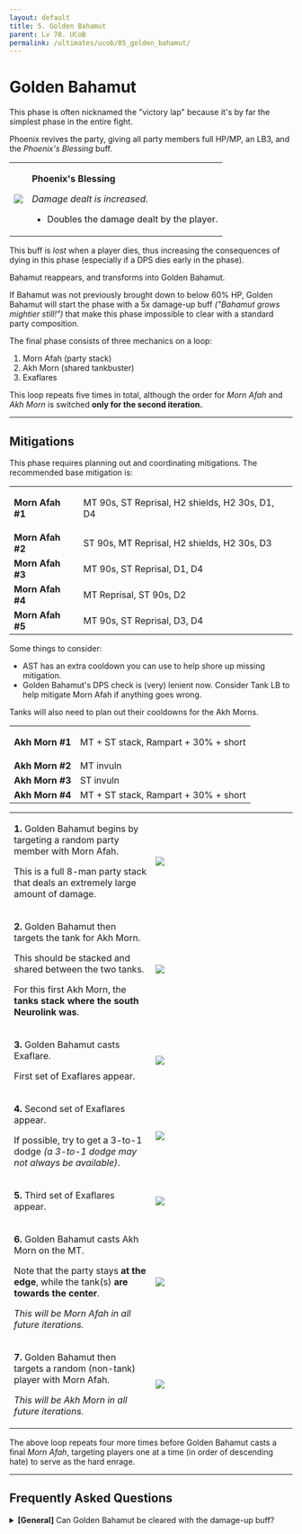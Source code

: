 ```yaml
---
layout: default
title: 5. Golden Bahamut
parent: Lv 70. UCoB
permalink: /ultimates/ucob/05_golden_bahamut/
---
```


# Golden Bahamut

This phase is often nicknamed the "victory lap" because it's by far the
simplest phase in the entire fight.

Phoenix revives the party, giving all party members full HP/MP, an LB3, and
the *Phoenix's Blessing* buff.

<table>
  <tr>
    <td style="text-align:center">
      <img src="{{site.baseurl}}/images/ultimates/ucob/05/phoenix_blessing.png">
    </td>
    <td>
      <p><b>Phoenix's Blessing</b></p>
      <p><em>Damage dealt is increased.</em></p>
      <ul>
        <li>Doubles the damage dealt by the player.</li>
      </ul>
    </td>
  </tr>
</table>

This buff is *lost* when a player dies, thus increasing the consequences of
dying in this phase (especially if a DPS dies early in the phase).

Bahamut reappears, and transforms into Golden Bahamut.

If Bahamut was not previously brought down to below 60% HP, Golden Bahamut will 
start the phase with a 5x damage-up buff *("Bahamut grows mightier still!")*
that make this phase impossible to clear with a standard party composition.

The final phase consists of three mechanics on a loop:

1. Morn Afah (party stack)
2. Akh Morn (shared tankbuster)
3. Exaflares

This loop repeats five times in total, although the order for *Morn Afah* and 
*Akh Morn* is switched **only for the second iteration.**

---

## Mitigations

This phase requires planning out and coordinating mitigations. The recommended 
base mitigation is:

<table>
  <tr>
    <td><b>Morn Afah #1</b></td>
    <td><p>MT 90s, ST Reprisal, H2 shields, H2 30s, D1, D4</p></td>
  </tr>
  <tr>
    <td><b>Morn Afah #2</b></td>
    <td>ST 90s, MT Reprisal, H2 shields, H2 30s, D3</td>
  </tr>
  <tr>
    <td><b>Morn Afah #3</b></td>
    <td>MT 90s, ST Reprisal, D1, D4</td>
  </tr>
  <tr>
    <td><b>Morn Afah #4</b></td>
    <td>MT Reprisal, ST 90s, D2</td>
  </tr>
  <tr>
    <td><b>Morn Afah #5</b></td>
    <td>MT 90s, ST Reprisal, D3, D4</td>
  </tr>
</table>

Some things to consider:

- AST has an extra cooldown you can use to help shore up missing mitigation.
- Golden Bahamut's DPS check is (very) lenient now. Consider Tank LB to help 
  mitigate Morn Afah if anything goes wrong.

Tanks will also need to plan out their cooldowns for the Akh Morns.

<table>
  <tr>
    <td><b>Akh Morn #1</b></td>
    <td><p>MT + ST stack, Rampart + 30% + short</p></td>
  </tr>
  <tr>
    <td><b>Akh Morn #2</b></td>
    <td>MT invuln</td>
  </tr>
  <tr>
    <td><b>Akh Morn #3</b></td>
    <td>ST invuln</td>
  </tr>
  <tr>
    <td><b>Akh Morn #4</b></td>
    <td>MT + ST stack, Rampart + 30% + short</td>
  </tr>
</table>

<table>
  <tr>
    <td width="50%">
      <p><b>1.</b> Golden Bahamut begins by targeting a random party member 
      with Morn Afah.</p>
      <p>This is a full 8-man party stack that deals an extremely large amount
      of damage.</p>
    </td>
    <td>
      <img src="{{site.baseurl}}/images/ultimates/ucob/05/golden_bahamut_01.jpg">
    </td>
  </tr>
  <tr>
    <td>
      <p><b>2.</b> Golden Bahamut then targets the tank for Akh Morn.</p>
      <p>This should be stacked and shared between the two tanks.</p>
      <p>For this first Akh Morn, the <b>tanks stack where the south Neurolink
      was</b>.</p>
    </td>
    <td>
      <img src="{{site.baseurl}}/images/ultimates/ucob/05/golden_bahamut_02.jpg">
    </td>
  </tr>
  <tr>
    <td>
      <p><b>3.</b> Golden Bahamut casts Exaflare.</p>
      <p>First set of Exaflares appear.</p>
    </td>
    <td>
      <img src="{{site.baseurl}}/images/ultimates/ucob/05/golden_bahamut_03.jpg">
    </td>
  </tr>
  <tr>
    <td>
      <p><b>4.</b> Second set of Exaflares appear.</p>
      <p>If possible, try to get a 3-to-1 dodge <em>(a 3-to-1 dodge may not
      always be available)</em>.</p>
    </td>
    <td>
      <img src="{{site.baseurl}}/images/ultimates/ucob/05/golden_bahamut_04.jpg">
    </td>
  </tr>
  <tr>
    <td>
      <p><b>5.</b> Third set of Exaflares appear.</p>
    </td>
    <td>
      <img src="{{site.baseurl}}/images/ultimates/ucob/05/golden_bahamut_05.jpg">
    </td>
  </tr>
  <tr>
    <td>
      <p><b>6.</b> Golden Bahamut casts Akh Morn on the MT.</p>
      <p>Note that the party stays <b>at the edge</b>, while the tank(s) <b>are towards the center</b>.</p>
      <p><em>This will be Morn Afah in all future iterations.</em></p>
    </td>
    <td>
      <img src="{{site.baseurl}}/images/ultimates/ucob/05/golden_bahamut_06.jpg">
    </td>
  </tr>
  <tr>
    <td>
      <p><b>7.</b> Golden Bahamut then targets a random (non-tank) player with Morn Afah.</p>
      <p><em>This will be Akh Morn in all future iterations.</em></p>
    </td>
    <td>
      <img src="{{site.baseurl}}/images/ultimates/ucob/05/golden_bahamut_07.jpg">
    </td>
  </tr>
</table>

The above loop repeats four more times before Golden Bahamut casts a final 
*Morn Afah*, targeting players one at a time (in order of descending hate) to 
serve as the hard enrage.

---

## Frequently Asked Questions

<details markdown=block>
<summary>
  <b>[General]</b> Can Golden Bahamut be cleared with the damage-up buff?
</summary>
<table>
  <tr>
    <td>
      <p>Yes, in the sense that it's been done.</p>
      {% include youtube.html id="0ivLvPhZ7DQ" %}
      <p>It took a party of five tanks cycling through Golden Bahamut just
      to survive the auto-attacks, all of which will one-shot a tank (it
      deals about 150% of a tank's max HP!). Golden Bahamut's auto-attacks
      can also crit, which would practically one-shot a tank through full
      mitigation and shields.</p>
      <p>Four tanks would invuln the four <em>Akh Morn</em>s, with heavy
      shielding (SCH + SGE) and a Tank LB3 to survive every other <em>Morn
      Afah</em>, sacrificing the stack target for the ones in between.</p>
      <p>Success was heavily dependent on RNG- recovering from a tank dying to
      <em>Morn Afah</em> without having cycled in to mitigate Golden Bahamut's
      auto-attacks, was extremely difficult to impossible in some scenarios.</p>
    </td>
  </tr>
</table>
</details>

<script data-goatcounter="https://tuufless.goatcounter.com/count"
        async src="//gc.zgo.at/count.js"></script>
